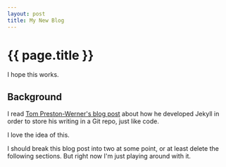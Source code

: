 ```yaml
---
layout: post
title: My New Blog
---
```


{{ page.title }}
================

I hope this works.

Background
----------

I read <a href="http://tom.preston-werner.com/2008/11/17/blogging-like-a-hacker.html">Tom Preston-Werner's blog post</a> about how he developed Jekyll in order to store his writing in a Git repo, just like code.

I love the idea of this.

I should break this blog post into two at some point, or at least delete the following sections.  But right now I'm just playing around with it.

